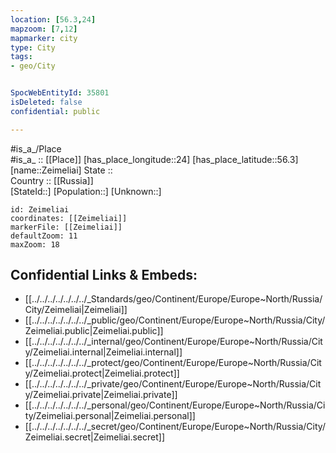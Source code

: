 ```yaml
---
location: [56.3,24] 
mapzoom: [7,12] 
mapmarker: city 
type: City
tags:
- geo/City


SpocWebEntityId: 35801
isDeleted: false
confidential: public

---
```

#is_a_/Place  
#is_a_ :: [[Place]] 
[has_place_longitude::24] 
[has_place_latitude::56.3] 
[name::Zeimeliai] 
State ::  
Country :: [[Russia]]  
[StateId::] 
[Population::] 
[Unknown::] 


```leaflet
id: Zeimeliai
coordinates: [[Zeimeliai]] 
markerFile: [[Zeimeliai]] 
defaultZoom: 11 
maxZoom: 18
```


## Confidential Links & Embeds: 
- [[../../../../../../../_Standards/geo/Continent/Europe/Europe~North/Russia/City/Zeimeliai|Zeimeliai]] 
- [[../../../../../../../_public/geo/Continent/Europe/Europe~North/Russia/City/Zeimeliai.public|Zeimeliai.public]] 
- [[../../../../../../../_internal/geo/Continent/Europe/Europe~North/Russia/City/Zeimeliai.internal|Zeimeliai.internal]] 
- [[../../../../../../../_protect/geo/Continent/Europe/Europe~North/Russia/City/Zeimeliai.protect|Zeimeliai.protect]] 
- [[../../../../../../../_private/geo/Continent/Europe/Europe~North/Russia/City/Zeimeliai.private|Zeimeliai.private]] 
- [[../../../../../../../_personal/geo/Continent/Europe/Europe~North/Russia/City/Zeimeliai.personal|Zeimeliai.personal]] 
- [[../../../../../../../_secret/geo/Continent/Europe/Europe~North/Russia/City/Zeimeliai.secret|Zeimeliai.secret]] 
